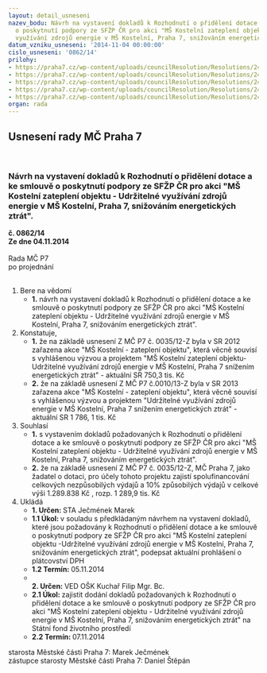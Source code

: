 ```yaml
---
layout: detail_usneseni
nazev_bodu: Návrh na vystavení dokladů k Rozhodnutí o přidělení dotace a ke smlouvě
  o poskytnutí podpory ze SFŽP ČR pro akci "MŠ Kostelní zateplení objektu - Udržitelné
  využívání zdrojů energie v MŠ Kostelní, Praha 7, snižováním energetických ztrát".
datum_vzniku_usneseni: '2014-11-04 00:00:00'
cislo_usneseni: '0862/14'
prilohy:
- https://praha7.cz/wp-content/uploads/councilResolution/Resolutions/24519/50-14-usnes._rm%c4%8d-%c3%ba%c4%8dast_v_xxxv.v%c3%bdzv%c4%9b.doc
- https://praha7.cz/wp-content/uploads/councilResolution/Resolutions/24519/50-14-aktu%c3%a1ln%c3%ad_prohl%c3%a1%c5%a1en%c3%ad_o_dph.doc
- https://praha7.cz/wp-content/uploads/councilResolution/Resolutions/24519/50-14-doklady_k_poskytnut%c3%ad_dotace.pdf
- https://praha7.cz/wp-content/uploads/councilResolution/Resolutions/24519/50-14-usnes_zm%c4%8dp7.doc
- https://praha7.cz/wp-content/uploads/councilResolution/Resolutions/24519/50-14-usnes.z_m%c4%8d_%c4%8d.0010_13-z.doc
organ: rada
---
```

<div id="ucUsn_pList" class="usn">
	<span><h2>Usnesení rady MČ Praha 7 </h2>
<br></span><div class="standBody">
<span><h3>Návrh na vystavení dokladů k Rozhodnutí o přidělení dotace a ke smlouvě o poskytnutí podpory ze SFŽP ČR pro akci "MŠ Kostelní zateplení objektu - Udržitelné využívání zdrojů energie v MŠ Kostelní, Praha 7, snižováním energetických ztrát".</h3></span><div class="center">
		<strong>č. 0862/14</strong><br>
	</div>
<div class="center">
		<strong>Ze dne 04.11.2014</strong><br><br>
	</div>Rada MČ P7<br> po projednání<br><br><ol>
<li>Bere na vědomí<ul><li>
<strong>1.</strong> návrh na vystavení dokladů k Rozhodnutí o přidělení dotace a ke smlouvě o poskytnutí podpory ze SFŽP ČR pro akci "MŠ Kostelní zateplení objektu - Udržitelné využívání zdrojů energie v MŠ Kostelní, Praha 7, snižováním energetických ztrát".</li></ul>
</li>
<li>Konstatuje,<ul>
<li>
<strong>1.</strong> že na základě usnesení Z MČ P7 č. 0035/12-Z byla v SR 2012 zařazena akce "MŠ Kostelní - zateplení objektu", která věcně souvisí s vyhlášenou výzvou a projektem "MŠ Kostelní zateplení objektu-Udržitelné využívání zdrojů energie v MŠ Kostelní, Praha 7 snížením energetických ztrát" - aktuální SR 750,3 tis. Kč</li>
<li>
<strong>2.</strong> že na základě usnesení  Z MČ P7 č.0010/13-Z byla v SR  2013 zařazena akce "MŠ Kostelní - zateplení objektu", která věcně souvisí s vyhlášenou výzvou a projektem "Udržitelné využívání zdrojů energie v MŠ Kostelní, Praha 7 snížením energetických ztrát" - aktuální SR 1 786, 1 tis. Kč</li>
</ul>
</li>
<li>Souhlasí<ul>
<li>
<strong>1.</strong> s vystavením dokladů požadovaných k Rozhodnutí o přidělení dotace a ke smlouvě o poskytnutí podpory ze SFŽP ČR pro akci "MŠ Kostelní zateplení objektu - Udržitelné využívání zdrojů energie v MŠ Kostelní, Praha 7, snižováním energetických ztrát".</li>
<li>
<strong>2.</strong> že na základě usnesení Z MČ P7 č. 0035/12-Z, MČ Praha 7, jako žadatel o dotaci, pro účely tohoto projektu zajistí spolufinancování celkových nezpůsobilých výdajů a 10% způsobilých výdajů v celkové výši 1.289.838 Kč , rozp. 1 289,9 tis. Kč</li>
</ul>
</li>
<li>Ukládá<ul>
<li>
<strong>1. Určen: </strong>STA Ječmének Marek</li>
<li>
<strong>1.1 Úkol: </strong>v souladu s předkládaným návrhem na vystavení dokladů, které jsou požadovány k Rozhodnutí o přidělení dotace a ke smlouvě o poskytnutí podpory ze SFŽP ČR pro akci "MŠ Kostelní zateplení objektu -Udržitelné využívání zdrojů energie v MŠ Kostelní, Praha 7, snižováním energetických ztrát", podepsat aktuální prohlášení o plátcovství DPH</li>
<li>
<strong>1.2 Termín: </strong>05.11.2014</li>
<li>
<strong><br>2. Určen: </strong>VED OŠK Kuchař Filip Mgr. Bc.</li>
<li>
<strong>2.1 Úkol: </strong>zajistit dodání dokladů požadovaných k Rozhodnutí o přidělení dotace a ke smlouvě o poskytnutí podpory ze SFŽP ČR pro akci "MŠ Kostelní zateplení objektu - Udržitelné využívání zdrojů energie v MŠ Kostelní, Praha 7, snižováním energetických ztrát" na Státní fond životního prostředí</li>
<li>
<strong>2.2 Termín: </strong>07.11.2014</li>
</ul>
</li>
</ol>starosta Městské části Praha 7: Marek Ječmének<br>zástupce starosty Městské části Praha 7: Daniel Štěpán 
</div>
</div>
